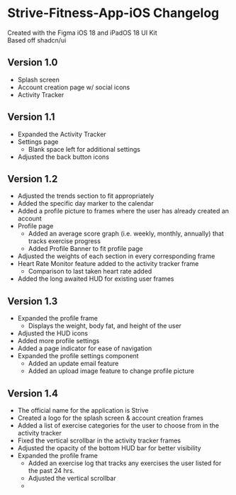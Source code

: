 # Strive-Fitness-App-iOS Changelog
Created with the Figma iOS 18 and iPadOS 18 UI Kit
<br>
Based off shadcn/ui

## Version 1.0
  - Splash screen
  - Account creation page w/ social icons
  - Activity Tracker
## Version 1.1
  - Expanded the Activity Tracker
  - Settings page
      - Blank space left for additional settings
  - Adjusted the back button icons
## Version 1.2 
  - Adjusted the trends section to fit appropriately
  - Added the specific day marker to the calendar
  - Added a profile picture to frames where the user has already created an account
  - Profile page
      - Added an average score graph (i.e. weekly, monthly, annually) that tracks exercise progress
      - Added Profile Banner to fit profile page
  -   Adjusted the weights of each section in every corresponding frame
  -   Heart Rate Monitor feature added to the activity tracker frame
      - Comparison to last taken heart rate added
  -   Added the long awaited HUD for existing user frames
## Version 1.3 
  - Expanded the profile frame
      - Displays the weight, body fat, and height of the user
  - Adjusted the HUD icons
  - Added more profile settings
  - Added a page indicator for ease of navigation
  - Expanded the profile settings component
      - Added an update email feature
      - Added an upload image feature to change profile picture
## Version 1.4
  - The official name for the application is Strive
  - Created a logo for the splash screen & account creation frames
  - Added a list of exercise categories for the user to choose from in the activity tracker
  - Fixed the vertical scrollbar in the activity tracker frames
  - Adjusted the opacity of the bottom HUD bar for better visibility
  - Expanded the profile frame
      - Added an exercise log that tracks any exercises the user listed for the past 24 hrs.
      - Adjusted the vertical scrollbar
      - 
